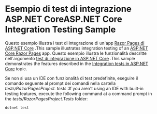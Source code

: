 # <a name="aspnet-core-integration-testing-sample"></a><span data-ttu-id="73d10-101">Esempio di test di integrazione ASP.NET Core</span><span class="sxs-lookup"><span data-stu-id="73d10-101">ASP.NET Core Integration Testing Sample</span></span>

<span data-ttu-id="73d10-102">Questo esempio illustra i test di integrazione di un'app [Razor Pages di ASP.NET Core](https://docs.microsoft.com/aspnet/core/mvc/razor-pages) .</span><span class="sxs-lookup"><span data-stu-id="73d10-102">This sample illustrates integration testing of an [ASP.NET Core Razor Pages](https://docs.microsoft.com/aspnet/core/mvc/razor-pages) app.</span></span> <span data-ttu-id="73d10-103">Questo esempio illustra le funzionalità descritte nell'argomento [test di integrazione in ASP.NET Core](https://docs.microsoft.com/aspnet/core/test/integration-tests) .</span><span class="sxs-lookup"><span data-stu-id="73d10-103">This sample demonstrates the features described in the [Integration tests in ASP.NET Core](https://docs.microsoft.com/aspnet/core/test/integration-tests) topic.</span></span>

<span data-ttu-id="73d10-104">Se non si usa un IDE con funzionalità di test predefinite, eseguire il comando seguente al prompt dei comandi nella cartella *tests/RazorPagesProject. tests* :</span><span class="sxs-lookup"><span data-stu-id="73d10-104">If you aren't using an IDE with built-in testing features, execute the following command at a command prompt in the *tests/RazorPagesProject.Tests* folder:</span></span>

```dotnetcli
dotnet test
```
